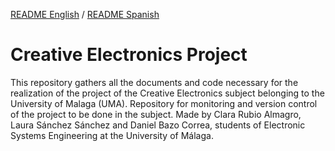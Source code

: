 [README English](https://github.com/danibcor/creative_electronics/blob/main/README.md) / [README Spanish](https://github.com/danibcor/creative_electronics/blob/main/README_SP.md)
# Creative Electronics Project 
This repository gathers all the documents and code necessary for the realization of the project of the Creative Electronics subject belonging to the University of Malaga (UMA). 
Repository for monitoring and version control of the project to be done in the subject.
Made by Clara Rubio Almagro, Laura Sánchez Sánchez and Daniel Bazo Correa, students of Electronic Systems Engineering at the University of Málaga.
